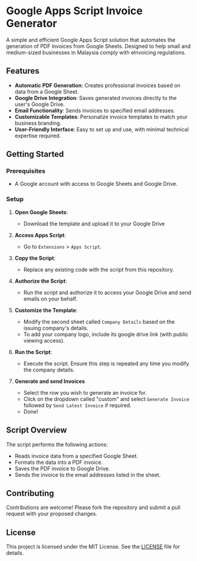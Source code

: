 # Google Apps Script Invoice Generator

A simple and efficient Google Apps Script solution that automates the generation of PDF invoices from Google Sheets. Designed to help small and medium-sized businesses in Malaysia comply with eInvoicing regulations.

## Features

- **Automatic PDF Generation**: Creates professional invoices based on data from a Google Sheet.
- **Google Drive Integration**: Saves generated invoices directly to the user's Google Drive.
- **Email Functionality**: Sends invoices to specified email addresses.
- **Customizable Templates**: Personalize invoice templates to match your business branding.
- **User-Friendly Interface**: Easy to set up and use, with minimal technical expertise required.

## Getting Started

### Prerequisites

- A Google account with access to Google Sheets and Google Drive.

### Setup

1. **Open Google Sheets**:
   - Download the template and upload it to your Google Drive 

2. **Access Apps Script**:
   - Go to `Extensions` > `Apps Script`.

3. **Copy the Script**:
   - Replace any existing code with the script from this repository.

4. **Authorize the Script**:
   - Run the script and authorize it to access your Google Drive and send emails on your behalf.

5. **Customize the Template**:
   - Modify the second sheet called `Company Details` based on the issuing company's details.
   - To add your company logo, include its google drive link (with public viewing access).

6. **Run the Script**:
   - Execute the script. Ensure this step is repeated any time you modify the company details.

7. **Generate and send Invoices**
   - Select the row you wish to generate an invoice for.
   - Click on the dropdown called "custom" and select `Generate Invoice` followed by `Send Latest Invoice` if required.
   - Done!

## Script Overview

The script performs the following actions:
- Reads invoice data from a specified Google Sheet.
- Formats the data into a PDF invoice.
- Saves the PDF invoice to Google Drive.
- Sends the invoice to the email addresses listed in the sheet.

## Contributing

Contributions are welcome! Please fork the repository and submit a pull request with your proposed changes.

## License

This project is licensed under the MIT License. See the [LICENSE](LICENSE) file for details.
